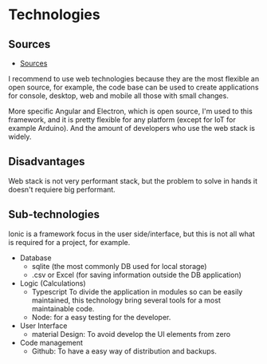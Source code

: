 # Technologies

## Sources

- [Sources](https://www.electronjs.org/)

I recommend to use web technologies because they are the most flexible an open source,
for example, the code base can be used to create applications for console,
desktop, web and mobile all those with small changes.

More specific Angular and Electron, which is open source, I'm used to this
framework, and it is pretty flexible for any platform (except for IoT for
example Arduino). And the amount of developers who use the web stack is widely.

## Disadvantages

Web stack is not very performant stack, but the problem to solve in hands it doesn't
requiere big performant.

## Sub-technologies

Ionic is a framework focus in the user side/interface, but this is not all what
is required for a project, for example.

- Database
  - sqlite (the most commonly DB used for local storage)
  - .csv or Excel (for saving information outside the DB application)
- Logic (Calculations)
  - Typescript To divide the application in modules so can be easily maintained, this
  technology bring several tools for a most maintainable code.
  - Node: for a easy testing for the developer.
- User Interface
  - material Design: To avoid develop the UI elements from zero
- Code management
  - Github: To have a easy way of distribution and backups.
